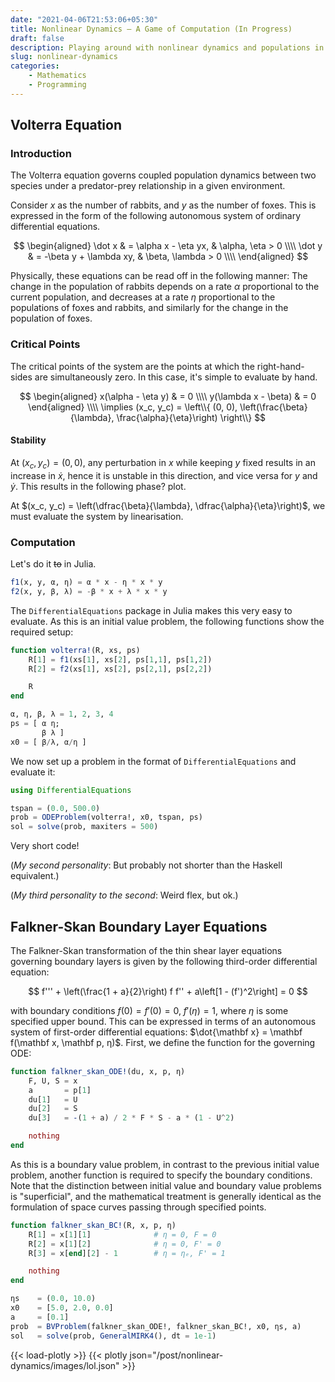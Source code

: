 ```yaml
---
date: "2021-04-06T21:53:06+05:30"
title: Nonlinear Dynamics — A Game of Computation (In Progress)
draft: false
description: Playing around with nonlinear dynamics and populations in Julia.
slug: nonlinear-dynamics
categories: 
    - Mathematics
    - Programming
---
```


## Volterra Equation

### Introduction

The Volterra equation governs coupled population dynamics between two species under a predator-prey relationship in a given environment.

Consider $x$ as the number of rabbits, and $y$ as the number of foxes. This is expressed in the form of the following autonomous system of ordinary differential equations. 

$$ 
\begin{aligned} 
    \dot x & = \alpha x - \eta yx, & \alpha, \eta > 0 \\\\ 
    \dot y & = -\beta y + \lambda xy, & \beta, \lambda > 0 \\\\ 
\end{aligned}
$$

Physically, these equations can be read off in the following manner: The change in the population of rabbits depends on a rate $\alpha$ proportional to the current population, and decreases at a rate $\eta$ proportional to the populations of foxes and rabbits, and similarly for the change in the population of foxes.

### Critical Points

The critical points of the system are the points at which the right-hand-sides are simultaneously zero. In this case, it's simple to evaluate by hand.

$$ 
\begin{aligned} 
    x(\alpha - \eta y) & = 0 \\\\ 
    y(\lambda x - \beta) & = 0
\end{aligned} \\\\ 
\implies (x_c, y_c) = \left\\{ (0, 0), \left(\frac{\beta}{\lambda}, \frac{\alpha}{\eta}\right) \right\\}
$$

#### Stability

At $(x_c, y_c) = (0, 0)$, any perturbation in $x$ while keeping $y$ fixed results in an increase in $\dot x$, hence it is unstable in this direction, and vice versa for $y$ and $\dot y$. This results in the following phase? plot.

At $(x_c, y_c) = \left(\dfrac{\beta}{\lambda}, \dfrac{\alpha}{\eta}\right)$, we must evaluate the system by linearisation.

### Computation

Let's do it ~~to~~ in Julia.
```julia
f1(x, y, α, η) = α * x - η * x * y
f2(x, y, β, λ) = -β * x + λ * x * y
```

The `DifferentialEquations` package in Julia makes this very easy to evaluate. As this is an initial value problem, the following functions show the required setup:

```julia
function volterra!(R, xs, ps)
    R[1] = f1(xs[1], xs[2], ps[1,1], ps[1,2])
    R[2] = f2(xs[1], xs[2], ps[2,1], ps[2,2])

    R
end

α, η, β, λ = 1, 2, 3, 4
ps = [ α η; 
       β λ ]
x0 = [ β/λ, α/η ]
```

We now set up a problem in the format of `DifferentialEquations` and evaluate it:

```julia
using DifferentialEquations

tspan = (0.0, 500.0)
prob = ODEProblem(volterra!, x0, tspan, ps)
sol = solve(prob, maxiters = 500)
```

Very short code! 

(_My second personality_: But probably not shorter than the Haskell equivalent.)

(_My third personality to the second_: Weird flex, but ok.)

## Falkner-Skan Boundary Layer Equations

The Falkner-Skan transformation of the thin shear layer equations governing boundary layers is given by the following third-order differential equation:

$$ f''' + \left(\frac{1 + a}{2}\right) f f'' + a\left[1 - (f')^2\right] = 0 $$

with boundary conditions $f(0) = f'(0) = 0, ~ f'(\eta) = 1$, where $\eta$ is some specified upper bound. This can be expressed in terms of an autonomous system of first-order differential equations: $\dot{\mathbf x} = \mathbf f(\mathbf x, \mathbf p, η)$. First, we define the function for the governing ODE: 

```julia
function falkner_skan_ODE!(du, x, p, η)
    F, U, S = x
    a       = p[1]
    du[1]   = U
    du[2]   = S             
    du[3]   = -(1 + a) / 2 * F * S - a * (1 - U^2)

    nothing
end
```

As this is a boundary value problem, in contrast to the previous initial value problem, another function is required to specify the boundary conditions. Note that the distinction between initial value and boundary value problems is "superficial", and the mathematical treatment is generally identical as the formulation of space curves passing through specified points.

```julia
function falkner_skan_BC!(R, x, p, η)
    R[1] = x[1][1]              # η = 0, F = 0
    R[2] = x[1][2]              # η = 0, F' = 0
    R[3] = x[end][2] - 1        # η = ηₑ, F' = 1

    nothing
end
```


```julia
ηs    = (0.0, 10.0)
x0    = [5.0, 2.0, 0.0] 
a     = [0.1]
prob  = BVProblem(falkner_skan_ODE!, falkner_skan_BC!, x0, ηs, a)
sol   = solve(prob, GeneralMIRK4(), dt = 1e-1)
```

{{< load-plotly >}}
{{< plotly json="/post/nonlinear-dynamics/images/lol.json" >}}

